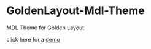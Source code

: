 # GoldenLayout-Mdl-Theme
MDL Theme for Golden Layout

click here for a [demo](http://plnkr.co/edit/mc0sVv?p=preview)
